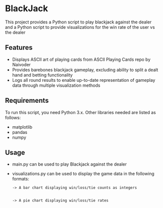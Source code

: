 # BlackJack

This project provides a Python script to play blackjack against the dealer and a Python script to provide visualizations for the win rate of the user vs the dealer

## Features

- Displays ASCII art of playing cards from ASCII Playing Cards repo by Naivoder
- Provides barebones blackjack gameplay, excluding ability to split a dealt hand and betting functionality
- Logs all round results to enable up-to-date representation of gameplay data through multiple visualization methods

## Requirements

To run this script, you need Python 3.x. Other libraries needed are listed as follows:

- matplotlib
- pandas
- numpy

## Usage 

- main.py can be used to play Blackjack against the dealer
- visualizations.py can be used to display the game data in the following formats:
  
      -> A bar chart displaying win/loss/tie counts as integers

        
      -> A pie chart displaying win/loss/tie rates

